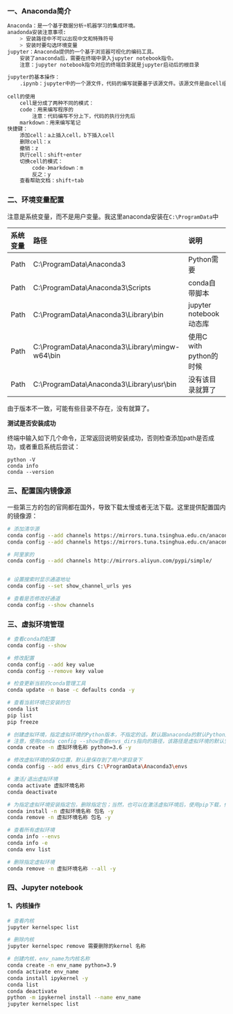 
### 一、Anaconda简介

```python
Anaconda：是一个基于数据分析+机器学习的集成环境。
anadonda安装注意事项:
    > 安装路径中不可以出现中文和特殊符号
    > 安装时要勾选环境变量
jupyter：Anaconda提供的一个基于浏览器可视化的编码工具。
	安装了anaconda后，需要在终端中录入jupyter notebook指令。
	注意：jupyter notebook指令对应的终端目录就是jupyter启动后的根目录

jupyter的基本操作：
	.ipynb：jupyter中的一个源文件，代码的编写就要基于该源文件。该源文件是由cell组成的
    
cell的使用
	cell是分成了两种不同的模式：
	code：用来编写程序的
    	注意：代码编写不分上下，代码的执行分先后
	markdown：用来编写笔记
快捷键：
	添加cell：a上插入cell，b下插入cell
	删除cell：x
    撤销：z
	执行cell：shift+enter
	切换cell的模式：
		code-》markdown：m
		反之：y
	查看帮助文档：shift+tab
```



### 二、环境变量配置

注意是系统变量，而不是用户变量。我这里anaconda安装在`C:\ProgramData`中

| 系统变量 | 路径                                           | 说明                    |
| :------- | :--------------------------------------------- | :---------------------- |
| Path     | C:\ProgramData\Anaconda3                       | Python需要              |
| Path     | C:\ProgramData\Anaconda3\Scripts               | conda自带脚本           |
| Path     | C:\ProgramData\Anaconda3\Library\bin           | jupyter notebook动态库  |
| Path     | C:\ProgramData\Anaconda3\Library\mingw-w64\bin | 使用C with python的时候 |
| Path     | C:\ProgramData\Anaconda3\Library\usr\bin       | 没有该目录就算了        |

由于版本不一致，可能有些目录不存在，没有就算了。

**测试是否安装成功**

终端中输入如下几个命令，正常返回说明安装成功，否则检查添加path是否成功，或者重启系统后尝试：

```
python -V
conda info
conda --version
```

### 三、配置国内镜像源

一些第三方的包的官网都在国外，导致下载太慢或者无法下载。这里提供配置国内的镜像源：

```bash
# 添加清华源
conda config --add channels https://mirrors.tuna.tsinghua.edu.cn/anaconda/pkgs/free/
conda config --add channels https://mirrors.tuna.tsinghua.edu.cn/anaconda/pkgs/main/

# 阿里家的
conda config --add channels http://mirrors.aliyun.com/pypi/simple/


# 设置搜索时显示通道地址
conda config --set show_channel_urls yes

# 查看是否修改好通道
conda config --show channels
```





### 三、虚拟环境管理

```bash
# 查看conda的配置
conda config --show

# 修改配置
conda config --add key value
conda config --remove key value

# 检查更新当前的conda管理工具
conda update -n base -c defaults conda -y

# 查看当前环境已安装的包
conda list
pip list
pip freeze

# 创建虚拟环境，指定虚拟环境的Python版本，不指定的话，默认跟anaconda的默认Python解释器版本
# 注意，使用conda config --show查看envs_dirs指向的路径，该路径是虚拟环境的默认安装位置，你也可以修改这个值
conda create -n 虚拟环境名称 python=3.6 -y

# 修改虚拟环境的保存位置，默认是保存到了用户家目录下
conda config --add envs_dirs C:\ProgramData\Anaconda3\envs

# 激活/退出虚拟环境
conda activate 虚拟环境名称
conda deactivate

# 为指定虚拟环境安装指定包，删除指定包；当然，也可以在激活虚拟环境后，使用pip下载，他俩的区别：conda可以不激活虚拟环境，就可以为指定虚拟环境安装包，而pip需要激活对应的虚拟环境才能安装包
conda install -n 虚拟环境名称 包名 -y
conda remove -n 虚拟环境名称 包名 -y

# 查看所有虚拟环境
conda info --envs
conda info -e
conda env list

# 删除指定虚拟环境
conda remove -n 虚拟环境名称 --all -y
```



### 四、Jupyter notebook

#### 1、内核操作

```bash
# 查看内核
jupyter kernelspec list

# 删除内核
jupyter kernelspec remove 需要删除的kernel 名称

# 创建内核，env_name为内核名称
conda create -n env_name python=3.9
conda activate env_name
conda install ipykernel -y
conda list
conda deactivate
python -m ipykernel install --name env_name
jupyter kernelspec list
```

